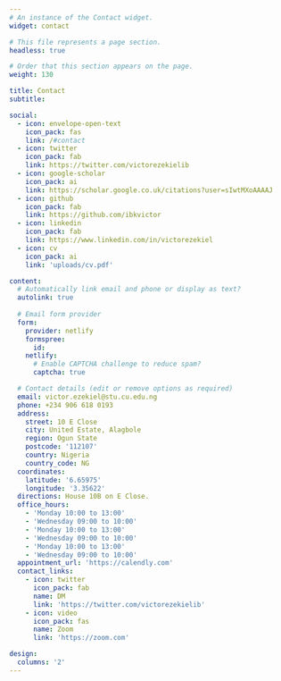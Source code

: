 ```yaml
---
# An instance of the Contact widget.
widget: contact

# This file represents a page section.
headless: true

# Order that this section appears on the page.
weight: 130

title: Contact
subtitle:

social:
  - icon: envelope-open-text
    icon_pack: fas
    link: /#contact
  - icon: twitter
    icon_pack: fab
    link: https://twitter.com/victorezekielib
  - icon: google-scholar
    icon_pack: ai
    link: https://scholar.google.co.uk/citations?user=sIwtMXoAAAAJ
  - icon: github
    icon_pack: fab
    link: https://github.com/ibkvictor
  - icon: linkedin
    icon_pack: fab
    link: https://www.linkedin.com/in/victorezekiel
  - icon: cv
    icon_pack: ai
    link: 'uploads/cv.pdf'

content:
  # Automatically link email and phone or display as text?
  autolink: true
  
  # Email form provider
  form:
    provider: netlify
    formspree:
      id:
    netlify:
      # Enable CAPTCHA challenge to reduce spam?
      captcha: true

  # Contact details (edit or remove options as required)
  email: victor.ezekiel@stu.cu.edu.ng
  phone: +234 906 618 0193
  address:
    street: 10 E Close
    city: United Estate, Alagbole
    region: Ogun State
    postcode: '112107'
    country: Nigeria
    country_code: NG
  coordinates:
    latitude: '6.65975' 
    longitude: '3.35622'
  directions: House 10B on E Close.
  office_hours:
    - 'Monday 10:00 to 13:00'
    - 'Wednesday 09:00 to 10:00'
    - 'Monday 10:00 to 13:00'
    - 'Wednesday 09:00 to 10:00'
    - 'Monday 10:00 to 13:00'
    - 'Wednesday 09:00 to 10:00'
  appointment_url: 'https://calendly.com'
  contact_links:
    - icon: twitter
      icon_pack: fab
      name: DM
      link: 'https://twitter.com/victorezekielib'
    - icon: video
      icon_pack: fas
      name: Zoom
      link: 'https://zoom.com'

design:
  columns: '2'
---
```

